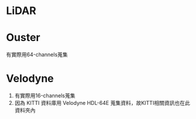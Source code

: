 # LiDAR

Ouster
===================
有實際用64-channels蒐集

Velodyne
================
1. 有實際用16-channels蒐集
2. 因為 KITTI 資料庫用 Velodyne HDL-64E 蒐集資料，故KITTI相關資訊也在此資料夾內
